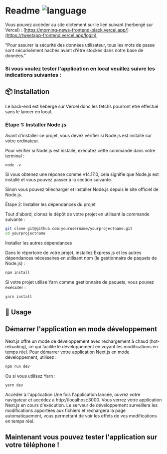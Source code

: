 # Readme ![language](https://img.shields.io/badge/language-javascript-blue.svg)

Vous pouvez accéder au site dictement sur le lien suivant (herbergé sur Vercel) : 
[https://morning-news-frontend-black.vercel.app/](https://tweetapp-frontend.vercel.app/login)

"Pour assurer la sécurité des données utilisateur, tous les mots de passe sont sécurisément hachés avant d'être stockés dans notre base de données."

### Si vous voulez tester l'application en local veuillez suivre les indications suivantes : 


## :package: Installation

Le back-end est hebergé sur Vercel donc les fetchs pourront etre effectué sans le lancer en local. 

### Étape 1: Installer Node.js


Avant d'installer ce projet, vous devez vérifier si Node.js est installé sur votre ordinateur.

Pour vérifier si Node.js est installé, exécutez cette commande dans votre terminal :


```
node -v
```

Si vous obtenez une réponse comme v14.17.0, cela signifie que Node.js est installé et vous pouvez passer à la section suivante.

Sinon vous pouvez télécharger et installer Node.js depuis le site officiel de Node.js.

Étape 2: Installer les dépendances du projet


Tout d'abord, clonez le dépôt de votre projet en utilisant la commande suivante :

```sh
git clone git@github.com:yourusername/yourprojectname.git
cd yourprojectname
```

Installer les autres dépendances

Dans le répertoire de votre projet, installez Express.js et les autres dépendances nécessaires en utilisant npm (le gestionnaire de paquets de Node.js) :

```sh
npm install
```

Si votre projet utilise Yarn comme gestionnaire de paquets, vous pouvez exécuter :

```sh
yarn install
```


## 🚀 Usage

## Démarrer l'application en mode développement
Next.js offre un mode de développement avec rechargement à chaud (hot-reloading), ce qui facilite le développement en voyant les modifications en temps réel. Pour démarrer votre application Next.js en mode développement, utilisez :

```sh
npm run dev
```

Ou si vous utilisez Yarn :

```sh
yarn dev
```

Accéder à l'application
Une fois l'application lancée, ouvrez votre navigateur et accédez à http://localhost:3000. Vous verrez votre application Next.js en cours d'exécution. Le serveur de développement surveillera les modifications apportées aux fichiers et rechargera la page automatiquement, vous permettant de voir les effets de vos modifications en temps réel.

## Maintenant vous pouvez tester l'application sur votre téléphone ! 
